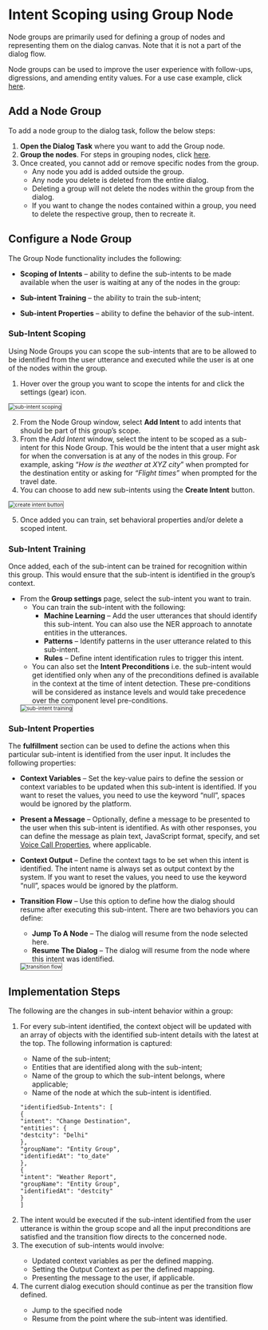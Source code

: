 # Intent Scoping using Group Node

Node groups are primarily used for defining a group of nodes and representing them  on the dialog canvas. Note that it is not a part of the dialog flow.

Node groups can be used to improve the user experience with follow-ups, digressions, and amending entity values. For a use case example, click <a href="https://developer.kore.ai/docs/bots/how-tos/intent-scoping-using-group-node/" target="_blank">here</a>.

## Add a Node Group

To add a node group to the dialog task, follow the below steps:

1. **Open the Dialog Task** where you want to add the Group node.
2. **Group the nodes**. For steps in grouping nodes, click <a href="https://developer.kore.ai/docs/bots/chatbot-overview/using-the-dialog-builder-tool/" target="_blank">here</a>.
3. Once created, you cannot add or remove specific nodes from the group.
    * Any node you add is added outside the group.
    * Any node you delete is deleted from the entire dialog.
    * Deleting a group will not delete the nodes within the group from the dialog.
    * If you want to change the nodes contained within a group, you need to delete the respective group, then to recreate it.

## Configure a Node Group

The Group Node functionality includes the following:

* **Scoping of Intents** – ability to define the sub-intents to be made available when the user is waiting at any of the nodes in the group:

* **Sub-intent Training** – the ability to train the sub-intent;
* **Sub-intent Properties** – ability to define the behavior of the sub-intent.

### Sub-Intent Scoping

Using Node Groups you can scope the sub-intents that are to be allowed to be identified from the user utterance and executed while the user is at one of the nodes within the group.

1. Hover over the group you want to scope the intents for and click the settings (gear) icon.
<img src="../images/sub-intent-scoping.png" alt="sub-intent scoping" title="sub-intent scoping" style="border: 1px solid gray; zoom:75%;">

2. From the Node Group window, select **Add Intent** to add intents that should be part of this group’s scope.
3. From the _Add Intent_ window, select the intent to be scoped as a sub-intent for this Node Group. This would be the intent that a user might ask for when the conversation is at any of the nodes in this group. For example, asking “_How is the weather at XYZ city_” when prompted for the destination entity or asking for _“Flight times”_ when prompted for the travel date.
4. You can choose to add new sub-intents using the **Create Intent** button.
<img src="../images/create-intent-button.png" alt="create intent button" title="create intent button" style="border: 1px solid gray; zoom:75%;">

5. Once added you can train, set behavioral properties and/or delete a scoped intent.

### Sub-Intent Training

Once added, each of the sub-intent can be trained for recognition within this group. This would ensure that the sub-intent is identified in the group’s context.

* From the **Group settings** page, select the sub-intent you want to train.
    * You can train the sub-intent with the following:
        * **Machine Learning** – Add the user utterances that should identify this sub-intent. You can also use the NER approach to annotate entities in the utterances.
        * **Patterns** – Identify patterns in the user utterance related to this sub-intent.
        * **Rules** – Define intent identification rules to trigger this intent.
    * You can also set the **Intent Preconditions** i.e. the sub-intent would get identified only when any of the preconditions defined is available in the context at the time of intent detection. These pre-conditions will be considered as instance levels and would take precedence over the component level pre-conditions.
    <img src="../images/sub-intent-training.png" alt="sub-intent training" title="sub-intent training" style="border: 1px solid gray; zoom:75%;">
 
### Sub-Intent Properties 

The **fulfillment** section can be used to define the actions when this particular sub-intent is identified from the user input. It includes the following properties:

* **Context Variables** – Set the key-value pairs to define the session or context variables to be updated when this sub-intent is identified. If you want to reset the values, you need to use the keyword “null”, spaces would be ignored by the platform.
* **Present a Message** – Optionally, define a message to be presented to the user when this sub-intent is identified. As with other responses, you can define the message as plain text, JavaScript format, specify, and set <a href="https://developer.kore.ai/docs/bots/bot-builder-tool/dialog-task/voice-call-properties/" target="_blank">Voice Call Properties</a>, where applicable.
* **Context Output** – Define the context tags to be set when this intent is identified. The intent name is always set as output context by the system. If you want to reset the values, you need to use the keyword “null”, spaces would be ignored by the platform.
* **Transition Flow** – Use this option to define how the dialog should resume after executing this sub-intent. There are two behaviors you can define:
    * **Jump To A Node** – The dialog will resume from the node selected here.
    * **Resume The Dialog** – The dialog will resume from the node where this intent was identified.
    
    <img src="../images/transition-flow.png" alt="transition flow" title="transition flow" style="border: 1px solid gray; zoom:75%;">
 
## Implementation Steps

The following are the changes in sub-intent behavior within a group:

1. For every sub-intent identified, the context object will be updated with an array of objects with the identified sub-intent details with the latest at the top. The following information is captured:
    * Name of the sub-intent;
    * Entities that are identified along with the sub-intent;
    * Name of the group to which the sub-intent belongs, where applicable;
    * Name of the node at which the sub-intent is identified.

    ```
    "identifiedSub-Intents": [ 
    { 
    "intent": "Change Destination", 
    "entities": { 
    "destcity": "Delhi" 
    }, 
    "groupName": "Entity Group", 
    "identifiedAt": "to_date" 
    }, 
    { 
    "intent": "Weather Report", 
    "groupName": "Entity Group", 
    "identifiedAt": "destcity" 
    }
    ]
    ```

<ol start="2"><li>The intent would be executed if the sub-intent identified from the user utterance is within the group scope and all the input preconditions are satisfied and the transition flow directs to the concerned node.</li>
<li>The execution of sub-intents would involve:</li>
    <ul><li>Updated  context variables as per the defined mapping.</li>
    <li>Setting the Output Context as per the defined mapping.</li>
    <li>Presenting the message to the user, if applicable.</li></ul>
<li>The current dialog execution should continue as per the transition flow defined.</li>
    <ul><li>Jump to the specified node</li>
    <li>Resume from the point where the sub-intent was identified.</li></ul></ol>